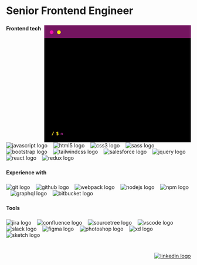 <h1 align="left">Senior Frontend Engineer</h1>

###


<img align="right" height="320" src="/terminal-400px-noloop.gif" />
</picture>

###

<h4 align="left">Frontend tech</h4>

###

<div align="left">
  <img src="https://skillicons.dev/icons?i=js" height="30" alt="javascript logo" />
  &nbsp;&nbsp;
  <img src="https://cdn.simpleicons.org/html5/E34F26" height="30" alt="html5 logo" />
  &nbsp;&nbsp;
  <img src="https://cdn.simpleicons.org/css3/1572B6" height="30" alt="css3 logo" />
  &nbsp;&nbsp;
  <img src="https://cdn.jsdelivr.net/gh/devicons/devicon/icons/sass/sass-original.svg" height="30" alt="sass logo" />
  &nbsp;&nbsp;
  <img src="https://skillicons.dev/icons?i=bootstrap" height="30" alt="bootstrap logo" />
  &nbsp;&nbsp;
  <img src="https://cdn.simpleicons.org/tailwindcss/06B6D4" height="30" alt="tailwindcss logo" />
  &nbsp;&nbsp;
  <img src="https://cdn.jsdelivr.net/gh/devicons/devicon/icons/salesforce/salesforce-original.svg" height="30"
    alt="salesforce logo" />
  &nbsp;&nbsp;
  <img src="https://skillicons.dev/icons?i=jquery" height="30" alt="jquery logo" />
  &nbsp;&nbsp;
  <img src="https://cdn.jsdelivr.net/gh/devicons/devicon/icons/react/react-original.svg" height="30" alt="react logo" />
  &nbsp;&nbsp;
  <img src="https://cdn.simpleicons.org/redux/764ABC" height="30" alt="redux logo" />

</div>

###

<h4 align="left">Experience with</h4>

###

<div align="left">
  <img src="https://cdn.jsdelivr.net/gh/devicons/devicon/icons/git/git-original.svg" height="30" alt="git logo" />
  &nbsp;&nbsp;
  <img src="https://skillicons.dev/icons?i=github" height="30" alt="github logo" />
  &nbsp;&nbsp;
  <img src="https://cdn.jsdelivr.net/gh/devicons/devicon/icons/webpack/webpack-original.svg" height="30" alt="webpack logo" />
  &nbsp;&nbsp;
  <img src="https://cdn.jsdelivr.net/gh/devicons/devicon/icons/nodejs/nodejs-original.svg" height="30" alt="nodejs logo" />
  &nbsp;&nbsp;
  <img src="https://cdn.jsdelivr.net/gh/devicons/devicon/icons/npm/npm-original-wordmark.svg" height="30" alt="npm logo" />
  &nbsp;&nbsp;
  <img src="https://cdn.jsdelivr.net/gh/devicons/devicon/icons/graphql/graphql-plain.svg" height="30" alt="graphql logo" />
  &nbsp;&nbsp;
  <img src="https://cdn.jsdelivr.net/gh/devicons/devicon/icons/bitbucket/bitbucket-original.svg" height="30" alt="bitbucket logo" />
</div>

###

<h4 align="left">Tools</h4>

###

<div align="left">
  <img src="https://cdn.jsdelivr.net/gh/devicons/devicon/icons/jira/jira-original.svg" height="30" alt="jira logo" />
  &nbsp;&nbsp;
  <img src="https://cdn.jsdelivr.net/gh/devicons/devicon/icons/confluence/confluence-original.svg" height="30" alt="confluence logo" />
  &nbsp;&nbsp;
  <img src="https://cdn.jsdelivr.net/gh/devicons/devicon/icons/sourcetree/sourcetree-original.svg" height="30" alt="sourcetree logo" />
  &nbsp;&nbsp;
  <img src="https://cdn.jsdelivr.net/gh/devicons/devicon/icons/vscode/vscode-original.svg" height="30" alt="vscode logo" />
  &nbsp;&nbsp;
  <img src="https://cdn.jsdelivr.net/gh/devicons/devicon/icons/slack/slack-original.svg" height="30" alt="slack logo" />
  &nbsp;&nbsp;
  <img src="https://cdn.jsdelivr.net/gh/devicons/devicon/icons/figma/figma-original.svg" height="30" alt="figma logo" />
  &nbsp;&nbsp;
  <img src="https://cdn.simpleicons.org/adobephotoshop/31A8FF" height="30" alt="photoshop logo" />
  &nbsp;&nbsp;
  <img src="https://skillicons.dev/icons?i=xd" height="30" alt="xd logo" />
  &nbsp;&nbsp;
  <img src="https://cdn.jsdelivr.net/gh/devicons/devicon/icons/sketch/sketch-original.svg" height="30" alt="sketch logo" />
</div>

###

<br clear="both">

<div align="right">
  <a href="https://www.linkedin.com/in/fleps/" target="_blank">
    <img
      src="https://img.shields.io/static/v1?message=LinkedIn&logo=linkedin&label=&color=0077B5&logoColor=white&labelColor=&style=for-the-badge"
      height="30" alt="linkedin logo" />
  </a>
</div>

###
